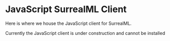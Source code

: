 # JavaScript SurrealML Client

Here is where we house the JavaScript client for SurrealML.

Currently the JavaScript client is under construction and cannot be installed